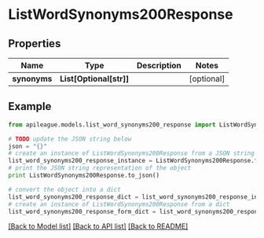 # ListWordSynonyms200Response


## Properties

Name | Type | Description | Notes
------------ | ------------- | ------------- | -------------
**synonyms** | **List[Optional[str]]** |  | [optional] 

## Example

```python
from apileague.models.list_word_synonyms200_response import ListWordSynonyms200Response

# TODO update the JSON string below
json = "{}"
# create an instance of ListWordSynonyms200Response from a JSON string
list_word_synonyms200_response_instance = ListWordSynonyms200Response.from_json(json)
# print the JSON string representation of the object
print ListWordSynonyms200Response.to_json()

# convert the object into a dict
list_word_synonyms200_response_dict = list_word_synonyms200_response_instance.to_dict()
# create an instance of ListWordSynonyms200Response from a dict
list_word_synonyms200_response_form_dict = list_word_synonyms200_response.from_dict(list_word_synonyms200_response_dict)
```
[[Back to Model list]](../README.md#documentation-for-models) [[Back to API list]](../README.md#documentation-for-api-endpoints) [[Back to README]](../README.md)


